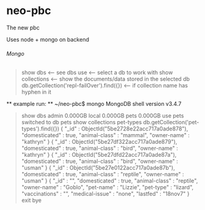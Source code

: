 # neo-pbc
The new pbc

Uses node + mongo on backend

###### Mongo

> show dbs   <-- see dbs
> use <db name>   <-- select a db to work with
> show collections   <-- show the documents/data stored in the selected db
> db.getCollection('repl-failOver').find({})     <-- if collection name has hyphen in it

** example run: **
~/neo-pbc$ mongo
MongoDB shell version v3.4.7
> show dbs
admin  0.000GB
local  0.000GB
pets   0.000GB
> use pets
switched to db pets
> show collections
pet-types
> db.getCollection('pet-types').find({}) 
{ "_id" : ObjectId("5be2728e22acc717a0ade878"), "domesticated" : true, "animal-class" : "mammal", "owner-name" : "kathryn" }
{ "_id" : ObjectId("5be27df322acc717a0ade879"), "domesticated" : true, "animal-class" : "bird", "owner-name" : "kathryn" }
{ "_id" : ObjectId("5be27dfd22acc717a0ade87a"), "domesticated" : true, "animal-class" : "bird", "owner-name" : "usman" }
{ "_id" : ObjectId("5be27e0122acc717a0ade87b"), "domesticated" : true, "animal-class" : "reptile", "owner-name" : "usman" }
{ "_id" : "", "domesticated" : true, "animal-class" : "reptile", "owner-name" : "Goblo", "pet-name" : "Lizzie", "pet-type" : "lizard", "vaccinations" : "", "medical-issue" : "none", "lastfed" : "18nov7" }
> exit
bye
